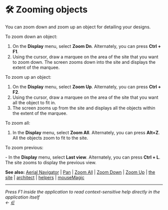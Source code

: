 # 🛠 Zooming objects

You can zoom down and zoom up an object for detailing your designs.

To zoom down an object:

1. On the **Display** menu, select **Zoom Dn**. Alternately, you can press **Ctrl + F1**.
2. Using the cursor, draw a marquee on the area of the site that you want to zoom down. The screen zooms down into the site and displays the extent of the marquee.

To zoom up an object:

1. On the **Display** menu, select **Zoom Up**. Alternately, you can press **Ctrl + F2**.
2. Using the cursor, draw a marquee on the area of the site that you want all the object to fit in.
3. The screen zooms up from the site and displays all the objects within the extent of the marquee.

To zoom all:

1. In the **Display** menu, select **Zoom All**. Alternately, you can press **Alt+Z**. All the objects zoom to fit to the site.

To zoom previous:

\- In the **Display** menu, select **Last view**. Alternately, you can press **Ctrl + L**. The site zooms to display the previous view.

**See also:** [Aerial Navigator](https://docs.teamtad.com/actnavigator) | [Pan](https://docs.teamtad.com/actpan) | [Zoom All](https://docs.teamtad.com/actzoomall) | [Zoom Down](https://docs.teamtad.com/actzoomdn) | [Zoom Up](https://docs.teamtad.com/actzoomup) | [the site](https://docs.teamtad.com/the\_site) | [architect](https://docs.teamtad.com/architect) | [helpers](https://docs.teamtad.com/helpers) | [mouseMagic](https://docs.teamtad.com/mousemagic)

***

_Press F1 inside the application to read context-sensitive help directly in the application itself_\
_←_ [_∈_](https://docs.teamtad.com/zooming\_objects?do=edit)
